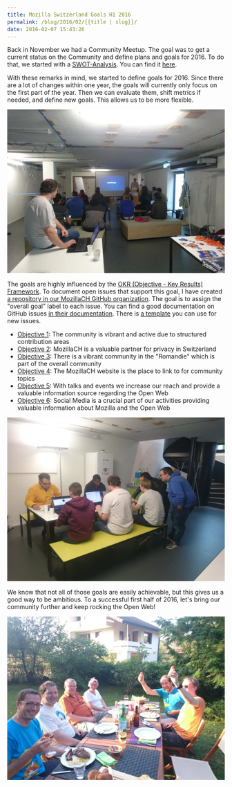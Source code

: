 ```yaml
---
title: Mozilla Switzerland Goals H1 2016
permalink: /blog/2016/02/{{title | slug}}/
date: 2016-02-07 15:43:26
---
```


Back in November we had a Community Meetup. The goal was to get a current status on the Community and define plans and goals for 2016\. To do that, we started with a [SWOT-Analysis](https://en.wikipedia.org/wiki/SWOT_analysis). You can find it [here](https://docs.google.com/spreadsheets/d/1CtC9L1VR3uE3wcO90sIXgdRnqKyQGHPsBbIJQn-3qVY/edit#gid=0).

<!-- excerpt -->

With these remarks in mind, we started to define goals for 2016\. Since there are a lot of changes within one year, the goals will currently only focus on the first part of the year. Then we can evaluate them, shift metrics if needed, and define new goals. This allows us to be more flexible.

![](/images/2016/02/CRgk487XIAAwpkg.jpg)

The goals are highly influenced by the [OKR (Objective - Key Results) Framework](http://eleganthack.com/the-art-of-the-okr/). To document open issues that support this goal, I have created [a repository in our MozillaCH GitHub organization](https://github.com/mozillach/participation). The goal is to assign the "overall goal" label to each issue. You can find a good documentation on GitHub issues [in their documentation](https://help.github.com/articles/about-issues/). There is [a template](https://github.com/mozillach/participation/issues/1) you can use for new issues.

*   [Objective 1](https://github.com/mozillach/participation/issues/3): The community is vibrant and active due to structured contribution areas
*   [Objective 2](https://github.com/mozillach/participation/issues/4): MozillaCH is a valuable partner for privacy in Switzerland
*   [Objective 3](https://github.com/mozillach/participation/issues/5): There is a vibrant community in the "Romandie" which is part of the overall community
*   [Objective 4](https://github.com/mozillach/participation/issues/6): The MozillaCH website is the place to link to for community topics
*   [Objective 5](https://github.com/mozillach/participation/issues/7): With talks and events we increase our reach and provide a valuable information source regarding the Open Web
*   [Objective 6](https://github.com/mozillach/participation/issues/8): Social Media is a crucial part of our activities providing valuable information about Mozilla and the Open Web

![](/images/2016/02/CRhvD5rWwAEDmGp.jpg)

We know that not all of those goals are easily achievable, but this gives us a good way to be ambitious. To a successful first half of 2016, let's bring our community further and keep rocking the Open Web!

![](/images/2016/02/CL52IqpWIAAQN0Y.jpg)
